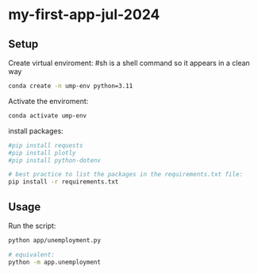 # my-first-app-jul-2024

## Setup
Create virtual enviroment: 
#sh is a shell command so it appears in a clean way 
```sh
conda create -n ump-env python=3.11
```

Activate the enviroment:

```sh 
conda activate ump-env
```

install packages: 

```sh 
#pip install requests
#pip install plotly
#pip install python-dotenv

# best practice to list the packages in the requirements.txt file:
pip install -r requirements.txt
```


## Usage

Run the script:

```sh
python app/unemployment.py

# equivalent:
python -m app.unemployment
```
